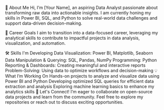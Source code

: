 👋 About Me
Hi, I’m [Your Name], an aspiring Data Analyst passionate about transforming raw data into actionable insights. I am currently honing my skills in Power BI, SQL, and Python to solve real-world data challenges and support data-driven decision-making.

🎯 Career Goals
I aim to transition into a data-focused career, leveraging my analytical skills to contribute to impactful projects in data analysis, visualization, and automation.

🛠️ Skills I'm Developing
Data Visualization: Power BI, Matplotlib, Seaborn
Data Manipulation & Querying: SQL, Pandas, NumPy
Programming: Python
Reporting & Dashboards: Creating meaningful and interactive reports
Problem-Solving: Using data to optimize workflows and decision-making
💡 What I’m Working On
Hands-on projects to analyze and visualize data using Power BI and Python
Developing optimized SQL queries for efficient data extraction and analysis
Exploring machine learning basics to enhance my analytics skills
🌱 Let's Connect!
I’m eager to collaborate on open-source data projects and learn from the community. Feel free to explore my repositories or reach out to discuss exciting opportunities.
